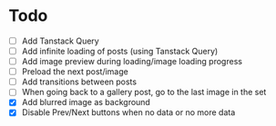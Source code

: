 # Todo

- [ ] Add Tanstack Query
- [ ] Add infinite loading of posts (using Tanstack Query)
- [ ] Add image preview during loading/image loading progress
- [ ] Preload the next post/image
- [ ] Add transitions between posts
- [ ] When going back to a gallery post, go to the last image in the set
- [x] Add blurred image as background
- [x] Disable Prev/Next buttons when no data or no more data
